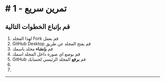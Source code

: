 # # تمرين سريع - 1

##  قم بإتباع الخطوات التالية

1. لهذا المجلد Fork قم بعمل
2. GitHub Desktop قم بفتح المجلد عن طريق  
3. قم **بإنشاء** مجلد باسمك
4. قم بوضع اي صورة داخل المجلد اسمك
5. GitHub  قم **برفع** المجلد الرئيسي لحسابك
6.
7.
-------------------
